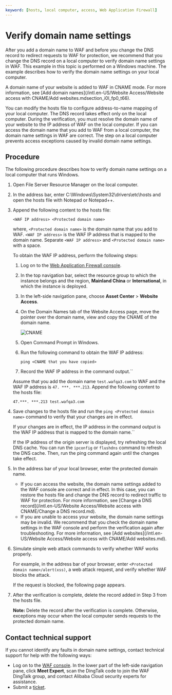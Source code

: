```yaml
---
keyword: [hosts, local computer, access, Web Application Firewall]
---
```


# Verify domain name settings

After you add a domain name to WAF and before you change the DNS record to redirect requests to WAF for protection, we recommend that you change the DNS record on a local computer to verify domain name settings in WAF. This example in this topic is performed on a Windows machine. The example describes how to verify the domain name settings on your local computer.

A domain name of your website is added to WAF in CNAME mode. For more information, see [Add domain names](/intl.en-US/Website Access/Website access with CNAME/Add websites.mdsection_i0l_fp0_t66).

You can modify the hosts file to configure address-to-name mapping of your local computer. The DNS record takes effect only on the local computer. During the verification, you must resolve the domain name of your website to the IP address of WAF on the local computer. If you can access the domain name that you add to WAF from a local computer, the domain name settings in WAF are correct. The step on a local computer prevents access exceptions caused by invalid domain name settings.

## Procedure

The following procedure describes how to verify domain name settings on a local computer that runs Windows.

1.  Open File Server Resource Manager on the local computer.

2.  In the address bar, enter C:\\Windows\\System32\\drivers\\etc\\hosts and open the hosts file with Notepad or Notepad++.

3.  Append the following content to the hosts file:

    ```
    <WAF IP address> <Protected domain name>
    ```

    where, `<Protected domain name>` is the domain name that you add to WAF. `<WAF IP address>` is the WAF IP address that is mapped to the domain name. Separate `<WAF IP address>` and `<Protected domain name>` with a space.

    To obtain the WAF IP address, perform the following steps:

    1.  Log on to the [Web Application Firewall console](https://yundun.console.aliyun.com/?p=waf).

    2.  In the top navigation bar, select the resource group to which the instance belongs and the region, **Mainland China** or **International**, in which the instance is deployed.

    3.  In the left-side navigation pane, choose **Asset Center** \> **Website Access**.

    4.  On the Domain Names tab of the Website Access page, move the pointer over the domain name, view and copy the CNAME of the domain name.

        ![CNAME](https://static-aliyun-doc.oss-cn-hangzhou.aliyuncs.com/assets/img/en-US/7801549951/p97144.png)

    5.  Open Command Prompt in Windows.

    6.  Run the following command to obtain the WAF IP address:

        ```
        ping <CNAME that you have copied>
        ```

    7.  Record the WAF IP address in the command output.``

    Assume that you add the domain name `test.wafqa3.com` to WAF and the WAF IP address is `47. ***. ***.213`. Append the following content to the hosts file:

    ```
    47.***. ***.213 test.wafqa3.com
    ```

4.  Save changes to the hosts file and run the `ping <Protected domain name>` command to verify that your changes are in effect.

    If your changes are in effect, the IP address in the command output is the WAF IP address that is mapped to the domain name.``

    If the IP address of the origin server is displayed, try refreshing the local DNS cache. You can run the `ipconfig` or `flushdns` command to refresh the DNS cache. Then, run the ping command again until the changes take effect.

5.  In the address bar of your local browser, enter the protected domain name.

    -   If you can access the website, the domain name settings added to the WAF console are correct and in effect. In this case, you can restore the hosts file and change the DNS record to redirect traffic to WAF for protection. For more information, see [Change a DNS record](/intl.en-US/Website Access/Website access with CNAME/Change a DNS record.md).
    -   If you are unable to access your website, the domain name settings may be invalid. We recommend that you check the domain name settings in the WAF console and perform the verification again after troubleshooting. For more information, see [Add websites](/intl.en-US/Website Access/Website access with CNAME/Add websites.md).
6.  Simulate simple web attack commands to verify whether WAF works properly.

    For example, in the address bar of your browser, enter `<Protected domain name>/alert(xss)`, a web attack request, and verify whether WAF blocks the attack.

    If the request is blocked, the following page appears.

7.  After the verification is complete, delete the record added in Step 3 from the hosts file.

    **Note:** Delete the record after the verification is complete. Otherwise, exceptions may occur when the local computer sends requests to the protected domain name.


## Contact technical support

If you cannot identify any faults in domain name settings, contact technical support for help with the following ways:

-   Log on to the [WAF console](https://yundun.console.aliyun.com/?p=waf). In the lower part of the left-side navigation pane, click **Meet Expert**, scan the DingTalk code to join the WAF DingTalk group, and contact Alibaba Cloud security experts for assistance.
-   Submit a [ticket](https://workorder-intl.console.aliyun.com/?#/ticket/add/?productId=80).

